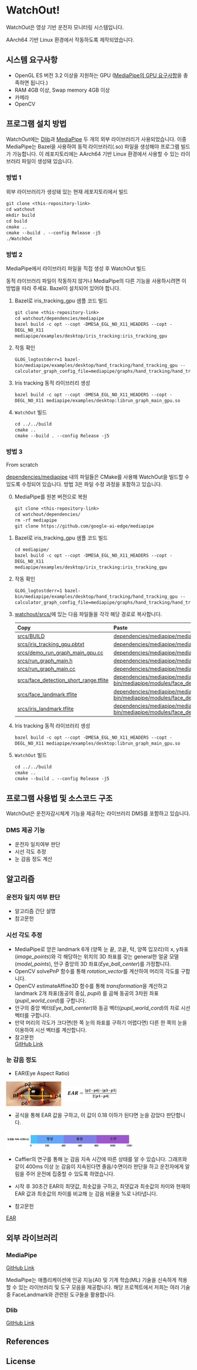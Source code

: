 # WatchOut!

WatchOut은 영상 기반 운전자 모니터링 시스템입니다. 

AArch64 기반 Linux 환경에서 작동하도록 제작되었습니다.


## 시스템 요구사항
* OpenGL ES 버전 3.2 이상을 지원하는 GPU ([MediaPipe의 GPU 요구사항](https://ai.google.dev/edge/mediapipe/framework/getting_started/gpu_support)을 충족하면 됩니다.)
* RAM 4GB 이상, Swap memory 4GB 이상
* 카메라
* OpenCV


## 프로그램 설치 방법
WatchOut에는 [Dlib](http://dlib.net/)과 [MediaPipe](https://ai.google.dev/edge/mediapipe/solutions/guide) 두 개의 외부 라이브러리가 사용되었습니다. 이중 MediaPipe는 Bazel을 사용하여 동적 라이브러리(.so) 파일을 생성해야 프로그램 빌드가 가능합니다. 이 레포지토리에는 AArch64 기반 Linux 환경에서 사용할 수 있는 라이브러리 파일이 생성돼 있습니다.

### 방법 1
외부 라이브러리가 생성돼 있는 현재 레포지토리에서 빌드

```
git clone <this-repository-link>
cd watchout
mkdir build
cd build
cmake ..
cmake --build . --config Release -j5
./WatchOut
```

### 방법 2
MediaPipe에서 라이브러리 파일을 직접 생성 후 WatchOut 빌드

동적 라이브러리 파일이 작동하지 않거나 MediaPipe의 다른 기능을 사용하시려면 이 방법을 따라 주세요. Bazel이 설치되어 있어야 합니다.

1. Bazel로 iris_tracking_gpu 샘플 코드 빌드
	```
	git clone <this-repository-link>
	cd watchout/dependencies/mediapipe
	bazel build -c opt --copt -DMESA_EGL_NO_X11_HEADERS --copt -DEGL_NO_X11 mediapipe/examples/desktop/iris_tracking:iris_tracking_gpu
	```

2. 작동 확인
	```
	GLOG_logtostderr=1 bazel-bin/mediapipe/examples/desktop/hand_tracking/hand_tracking_gpu --calculator_graph_config_file=mediapipe/graphs/hand_tracking/hand_tracking_desktop_live_gpu.pbtxt
	```

3. Iris tracking 동적 라이브러리 생성
	```
	bazel build -c opt --copt -DMESA_EGL_NO_X11_HEADERS --copt -DEGL_NO_X11 mediapipe/examples/desktop:librun_graph_main_gpu.so
	```

4. `WatchOut` 빌드
	```
	cd ../../build
	cmake ..
	cmake --build . --config Release -j5
	```

### 방법 3
From scratch

[dependencies/mediapipe](./dependencies/mediapipe) 내의 파일들은 CMake를 사용해 WatchOut을 빌드할 수 있도록 수정되어 있습니다. 방법 3은 파일 수정 과정을 포함하고 있습니다.

0. MediaPipe를 원본 버전으로 복원
	```
	git clone <this-repository-link>
	cd watchout/dependencies/
	rm -rf mediapipe
	git clone https://github.com/google-ai-edge/mediapipe
	```

1. Bazel로 iris_tracking_gpu 샘플 코드 빌드
	```
	cd mediapipe/
	bazel build -c opt --copt -DMESA_EGL_NO_X11_HEADERS --copt -DEGL_NO_X11 mediapipe/examples/desktop/iris_tracking:iris_tracking_gpu
	```

2. 작동 확인
	```
	GLOG_logtostderr=1 bazel-bin/mediapipe/examples/desktop/hand_tracking/hand_tracking_gpu --calculator_graph_config_file=mediapipe/graphs/hand_tracking/hand_tracking_desktop_live_gpu.pbtxt
	```

3. [watchout/srcs/](srcs/)에 있는 다음 파일들을 각각 해당 경로로 복사합니다.

	| Copy | Paste |
	|-|-|
	| [srcs/BUILD](srcs/BUILD) | [dependencies/mediapipe/mediapipe/examples/desktop/BUILD](dependencies/mediapipe/mediapipe/examples/desktop/BUILD) |
	| [srcs/iris_tracking_gpu.pbtxt](srcs/iris_tracking_gpu.pbtxt) | [dependencies/mediapipe/mediapipe/graphs/iris_tracking/iris_tracking_gpu.pbtxt](dependencies/mediapipe/mediapipe/graphs/iris_tracking/iris_tracking_gpu.pbtxt) |
	| [srcs/demo_run_graph_main_gpu.cc](srcs/demo_run_graph_main_gpu.cc) | [dependencies/mediapipe/mediapipe/examples/desktop/demo_run_main_gpu.cc](dependencies/mediapipe/mediapipe/examples/desktop/demo_run_main_gpu.cc) |
	| [srcs/run_graph_main.h](srcs/run_graph_main.h)| [dependencies/mediapipe/mediapipe/examples/desktop/run_graph_main.h](dependencies/mediapipe/mediapipe/examples/desktop/run_graph_main.h) |
	| [srcs/run_graph_main.cc](srcs/run_graph_main.cc)| [dependencies/mediapipe/mediapipe/examples/desktop/run_graph_main.cc](dependencies/mediapipe/mediapipe/examples/desktop/run_graph_main.cc) |
	| [srcs/face_detection_short_range.tflite](srcs/face_detection_short_range.tflite) | [dependencies/mediapipe/mediapipe/bazel-bin/mediapipe/modules/face_detection/face_detection_short_range.tflite](dependencies/mediapipe/mediapipe/bazel-bin/mediapipe/modules/face_detection/face_detection_short_range.tflite) |
	| [srcs/face_landmark.tflite](srcs/face_landmark.tflite) | [dependencies/mediapipe/mediapipe/bazel-bin/mediapipe/modules/face_detection/face_landmark.tflite](dependencies/mediapipe/mediapipe/bazel-bin/mediapipe/modules/face_detection/face_landmark.tflite) |
	| [srcs/iris_landmark.tflite](srcs/iris_landmark.tflite) | [dependencies/mediapipe/mediapipe/bazel-bin/mediapipe/modules/face_detection/iris_landmark.tflite](dependencies/mediapipe/mediapipe/bazel-bin/mediapipe/modules/face_detection/iris_landmark.tflite) |

4. Iris tracking 동적 라이브러리 생성
	```
	bazel build -c opt --copt -DMESA_EGL_NO_X11_HEADERS --copt -DEGL_NO_X11 mediapipe/examples/desktop:librun_graph_main_gpu.so
	```

5. `WatchOut` 빌드
	```
	cd ../../build
	cmake ..
	cmake --build . --config Release -j5
	```


## 프로그램 사용법 및 소스코드 구조
WatchOut은 운전자감시체계 기능을 제공하는 라이브러리 DMS를 포함하고 있습니다.

### DMS 제공 기능
* 운전자 일치여부 판단
* 시선 각도 추정
* 눈 감음 정도 계산


## 알고리즘

### 운전자 일치 여부 판단
* 알고리즘 간단 설명
* 참고문헌

### 시선 각도 추정
* MediaPipe로 얻은 landmark 6개 (양쪽 눈 끝, 코끝, 턱, 양쪽 입꼬리)의 x, y좌표(*image_points*)와 각 해당하는 위치의 3D 좌표를 갖는 general한 얼굴 모델(*model_points*), 안구 중앙의 3D 좌표(*Eye_ball_center*)를 가정합니다.
* OpenCV solvePnP 함수를 통해 *rotation_vector*를 계산하여 머리의 각도를 구합니다. 
* OpenCV estimateAffine3D 함수를 통해 *transformation*을 계산하고 landmark 2개 좌표(동공의 중심, *pupil*) 를 곱해 동공의 3차원 좌표(*pupil_world_cord*)를 구합니다.
* 안구의 중앙 벡터(*Eye_ball_center*)와 동공 벡터(*pupil_world_cord*)의 차로 시선 벡터를 구합니다. 
* 만약 머리의 각도가 크다면(한 쪽 눈의 좌표를 구하기 어렵다면) 다른 한 쪽의 눈을 이용하여 시선 벡터를 계산합니다.  
* 참고문헌
  <br/>[GitHub Link](https://github.com/amitt1236/Gaze_estimation?source=post_page-----570d4683fe23--------------------------------)

### 눈 감음 정도
* EAR(Eye Aspect Ratio)
<p align="eye">  
<img src="./assets/img/eye.PNG" align="center" width="30%">  
<img src="./assets/img/formul.PNG" align="center" width="30%">  <figcaption align="center"></figcaption></p>

* 공식을 통해 EAR 값을 구하고, 이 값이 0.18 이하가 된다면 눈을 감았다 판단합니다.
<img src="./assets/img/sleep.PNG" align="center" width="70%">

* Caffier의 연구를 통해 눈 감음 지속 시간에 따른 상태를 알 수 있습니다. 그래프와 같이 400ms 이상 눈 감음이 지속된다면 졸음/수면이라 판단을 하고 운전자에게 알림을 주어 운전에 집중할 수 있도록 하였습니다.

* 시작 후 30초간 EAR의 최댓값, 최솟값을 구하고, 최댓값과 최솟값의 차이와 현재의 EAR 값과 최솟값의 차이를 비교해 눈 감음 비율을 %로 나타냅니다.

* 참고문헌

[EAR](https://medium.com/analytics-vidhya/eye-aspect-ratio-ear-and-drowsiness-detector-using-dlib-a0b2c292d706)

## 외부 라이브러리

### MediaPipe
[GitHub Link](https://github.com/google-ai-edge/mediapipe)

MediaPipe는 애플리케이션에 인공 지능(AI) 및 기계 학습(ML) 기술을 신속하게 적용할 수 있는 라이브러리 및 도구 모음을 제공합니다. 해당 프로젝트에서 저희는 여러 기술 중 FaceLandmark와 관련된 도구들을 활용합니다.

### Dlib
[GitHub Link](https://github.com/davisking/dlib)


## References


## License